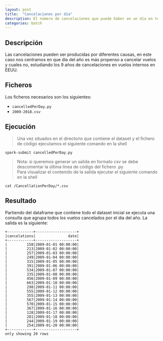 ```yaml
---
layout: post
title:  "Cancelaciones por día"
description: El número de cancelaciones que puede haber en un día en todo el tráfico interno de EEUU
categories: batch
---
```





## Descripción

Las cancelaciones pueden ser producidas por diferentes causas, en este caso nos centramos en que día del año es más propenso a cancelar vuelos y cuales no, estudiando los 9 años de cancelaciones en vuelos internos en EEUU.
  

## Ficheros

Los ficheros necesarios son los siguientes:
* `cancelledPerDay.py`
* `2009-2018.csv`


## Ejecución
>Una vez situados en el directorio que contiene el dataset y el fichero de código ejecutamos el siguiente comando en la shell

    spark-submit cancelledPerDay.py

>Nota: si queremos generar un salida en formato csv se debe descomentar la última linea de código del fichero .py  
Para visualizar el contenido de la salida ejecutar el siguiente comando en la shell

    cat /CancellationPerDay/*.csv

## Resultado

Partiendo del dataframe que contiene todo el dataset inicial se ejecuta una consulta que agrupa todos los vuelos cancelados por el dia del año. La salida es la siguiente: 

    +------------+-------------------+
    |cancelations|               date|
    +------------+-------------------+
    |         158|2009-01-01 00:00:00|
    |         213|2009-01-02 00:00:00|
    |         257|2009-01-03 00:00:00|
    |         249|2009-01-04 00:00:00|
    |         315|2009-01-05 00:00:00|
    |         391|2009-01-06 00:00:00|
    |         534|2009-01-07 00:00:00|
    |         335|2009-01-08 00:00:00|
    |         456|2009-01-09 00:00:00|
    |         663|2009-01-10 00:00:00|
    |         298|2009-01-11 00:00:00|
    |         555|2009-01-12 00:00:00|
    |         355|2009-01-13 00:00:00|
    |         567|2009-01-14 00:00:00|
    |         570|2009-01-15 00:00:00|
    |         367|2009-01-16 00:00:00|
    |         128|2009-01-17 00:00:00|
    |         281|2009-01-18 00:00:00|
    |         244|2009-01-19 00:00:00|
    |         254|2009-01-20 00:00:00|
    +------------+-------------------+
    only showing 20 rows

